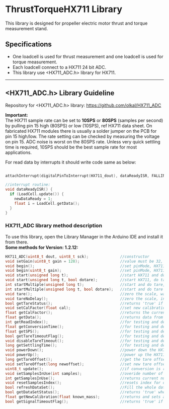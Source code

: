 # ThrustTorqueHX711 Library

This library is designed for propeller electric motor thrust and torque measurement stand.  

## Specifications

- One loadcell is used for thrust measurement and one loadcell is used for torque measurement.   
- Each loadcell connect to a HX711 24 bit ADC.   
- This library use <HX711_ADC.h> library for HX711.   

-------------------------------------------------------------

## <HX711_ADC.h> Library Guideline

Repository for <HX711_ADC.h> library: https://github.com/olkal/HX711_ADC

**Important:**  
The HX711 sample rate can be set to **10SPS** or **80SPS** (samples per second) by pulling pin 15 high (80SPS) or low (10SPS), ref HX711 data sheet.
On fabricated HX711 modules there is usually a solder jumper on the PCB for pin 15 high/low. The rate setting can be checked by measuring the voltage on pin 15.
ADC noise is worst on the 80SPS rate. Unless very quick settling time is required, 10SPS should be the best sample rate for most applications.   

For read data by interrupts it should write code same as below:  

```cpp

attachInterrupt(digitalPinToInterrupt(HX711_dout), dataReadyISR, FALLING);

//interrupt routine:
void dataReadyISR() {
  if (LoadCell.update()) {
    newDataReady = 1;
    float i = LoadCell.getData();
  }
}
```

### HX711_ADC library method description

To use this library, open the Library Manager in the Arduino IDE and install it from there.  
**Some methods for Version: 1.2.12:**      

```cpp
HX711_ADC(uint8_t dout, uint8_t sck);              //constructor
void setGain(uint8_t gain = 128);                  //value must be 32, 64 or 128*
void begin();                                      //set pinMode, HX711 gain and power up the HX711
void begin(uint8_t gain);                          //set pinMode, HX711 selected gain and power up the HX711
void start(unsigned long t);                       //start HX711 and do tare 
void start(unsigned long t, bool dotare);          //start HX711, do tare if selected
int startMultiple(unsigned long t);                //start and do tare, multiple HX711 simultaniously
int startMultiple(unsigned long t, bool dotare);   //start and do tare if selected, multiple HX711 simultaniously
void tare();                                       //zero the scale, wait for tare to finnish (blocking)
void tareNoDelay();                                //zero the scale, initiate the tare operation to run in the background (non-blocking)
bool getTareStatus();                              //returns 'true' if tareNoDelay() operation is complete
void setCalFactor(float cal);                      //set new calibration factor, raw data is divided by this value to convert to readable data
float getCalFactor();                              //returns the current calibration factor
float getData();                                   //returns data from the moving average dataset 
int getReadIndex();                                //for testing and debugging
float getConversionTime();                         //for testing and debugging
float getSPS();                                    //for testing and debugging
bool getTareTimeoutFlag();                         //for testing and debugging
void disableTareTimeout();                         //for testing and debugging
long getSettlingTime();                            //for testing and debugging
void powerDown();                                  //power down the HX711
void powerUp();                                    //power up the HX711
long getTareOffset();                              //get the tare offset (raw data value output without the scale "calFactor")
void setTareOffset(long newoffset);                //set new tare offset (raw data value input without the scale "calFactor")
uint8_t update();                                  //if conversion is ready; read out 24 bit data and add to dataset
void setSamplesInUse(int samples);                 //overide number of samples in use for Moving average filter.
int getSamplesInUse();                             //returns current number of samples in use
void resetSamplesIndex();                          //resets index for dataset
bool refreshDataSet();                             //Fill the whole dataset up with new conversions, i.e. after a reset/restart (this function is blocking once started)
bool getDataSetStatus();                           //returns 'true' when the whole dataset has been filled up with conversions, i.e. after a reset/restart
float getNewCalibration(float known_mass);         //returns and sets a new calibration value (calFactor) based on a known mass input
bool getSignalTimeoutFlag();                       //returns 'true' if it takes longer time then 'SIGNAL_TIMEOUT' for the dout pin to go low after a new conversion is started
```

